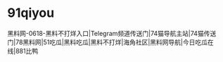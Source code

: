 # 91qiyou
黑料网-0618-黑料不打烊入口|Telegram频道传送门|74猫导航主站|74猫传送门|78黑料网|51吃瓜|黑料吃瓜|黑料不打烊|海角社区|黑料网导航|今日吃瓜在线|881比鸭
